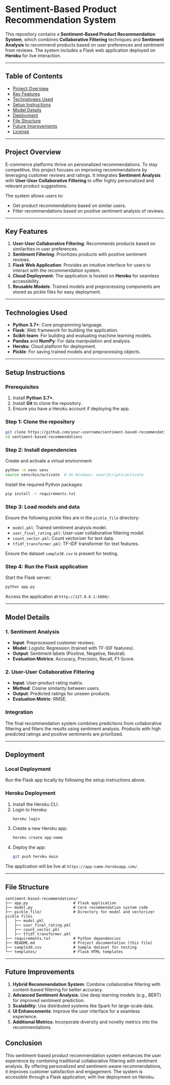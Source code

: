# Sentiment-Based Product Recommendation System

This repository contains a **Sentiment-Based Product Recommendation System**, which combines **Collaborative Filtering** techniques and **Sentiment Analysis** to recommend products based on user preferences and sentiment from reviews. The system includes a Flask web application deployed on **Heroku** for live interaction.

---

## Table of Contents

- [Project Overview](#project-overview)
- [Key Features](#key-features)
- [Technologies Used](#technologies-used)
- [Setup Instructions](#setup-instructions)
- [Model Details](#model-details)
- [Deployment](#deployment)
- [File Structure](#file-structure)
- [Future Improvements](#future-improvements)
- [License](#license)

---

## Project Overview

E-commerce platforms thrive on personalized recommendations. To stay competitive, this project focuses on improving recommendations by leveraging customer reviews and ratings. It integrates **Sentiment Analysis** with **User-User Collaborative Filtering** to offer highly personalized and relevant product suggestions.

The system allows users to:
- Get product recommendations based on similar users.
- Filter recommendations based on positive sentiment analysis of reviews.

---

## Key Features

1. **User-User Collaborative Filtering**: Recommends products based on similarities in user preferences.
2. **Sentiment Filtering**: Prioritizes products with positive sentiment reviews.
3. **Flask Web Application**: Provides an intuitive interface for users to interact with the recommendation system.
4. **Cloud Deployment**: The application is hosted on **Heroku** for seamless accessibility.
5. **Reusable Models**: Trained models and preprocessing components are stored as pickle files for easy deployment.

---

## Technologies Used

- **Python 3.7+**: Core programming language.
- **Flask**: Web framework for building the application.
- **Scikit-learn**: For building and evaluating machine learning models.
- **Pandas** and **NumPy**: For data manipulation and analysis.
- **Heroku**: Cloud platform for deployment.
- **Pickle**: For saving trained models and preprocessing objects.

---

## Setup Instructions

### Prerequisites

1. Install **Python 3.7+**.
2. Install **Git** to clone the repository.
3. Ensure you have a Heroku account if deploying the app.

### Step 1: Clone the repository

```bash
git clone https://github.com/your-username/sentiment-based-recommendations.git
cd sentiment-based-recommendations
```

### Step 2: Install dependencies

Create and activate a virtual environment:

```bash
python -m venv venv
source venv/bin/activate  # On Windows: venv\Scripts\activate
```

Install the required Python packages:

```bash
pip install -r requirements.txt
```

### Step 3: Load models and data

Ensure the following pickle files are in the `pickle_file` directory:
- `model.pkl`: Trained sentiment analysis model.
- `user_final_rating.pkl`: User-user collaborative filtering model.
- `count_vector.pkl`: Count vectorizer for text data.
- `tfidf_transformer.pkl`: TF-IDF transformer for text features.

Ensure the dataset `sample30.csv` is present for testing.

### Step 4: Run the Flask application

Start the Flask server:

```bash
python app.py
```

Access the application at `http://127.0.0.1:5000/`.

---

## Model Details

### 1. Sentiment Analysis

- **Input**: Preprocessed customer reviews.
- **Model**: Logistic Regression (trained with TF-IDF features).
- **Output**: Sentiment labels (Positive, Negative, Neutral).
- **Evaluation Metrics**: Accuracy, Precision, Recall, F1-Score.

### 2. User-User Collaborative Filtering

- **Input**: User-product rating matrix.
- **Method**: Cosine similarity between users.
- **Output**: Predicted ratings for unseen products.
- **Evaluation Metric**: RMSE.

### Integration

The final recommendation system combines predictions from collaborative filtering and filters the results using sentiment analysis. Products with high predicted ratings and positive sentiments are prioritized.

---

## Deployment

### Local Deployment

Run the Flask app locally by following the setup instructions above.

### Heroku Deployment

1. Install the Heroku CLI.
2. Login to Heroku:
   ```bash
   heroku login
   ```
3. Create a new Heroku app:
   ```bash
   heroku create app-name
   ```
4. Deploy the app:
   ```bash
   git push heroku main
   ```

The application will be live at `https://app-name.herokuapp.com/`.

---

## File Structure

```
sentiment-based-recommendations/
├── app.py                    # Flask application
├── model.py                  # Core recommendation system code
├── pickle_file/              # Directory for model and vectorizer pickle files
│   ├── model.pkl
│   ├── user_final_rating.pkl
│   ├── count_vector.pkl
│   ├── tfidf_transformer.pkl
├── requirements.txt          # Python dependencies
├── README.md                 # Project documentation (this file)
├── sample30.csv              # Sample dataset for testing
└── templates/                # Flask HTML templates
```

---

## Future Improvements

1. **Hybrid Recommendation System**: Combine collaborative filtering with content-based filtering for better accuracy.
2. **Advanced Sentiment Analysis**: Use deep learning models (e.g., BERT) for improved sentiment prediction.
3. **Scalability**: Use distributed systems like Spark for large-scale data.
4. **UI Enhancements**: Improve the user interface for a seamless experience.
5. **Additional Metrics**: Incorporate diversity and novelty metrics into the recommendations.


## Conclusion

This sentiment-based product recommendation system enhances the user experience by combining traditional collaborative filtering with sentiment analysis. By offering personalized and sentiment-aware recommendations, it improves customer satisfaction and engagement. The system is accessible through a Flask application, with live deployment on Heroku.

